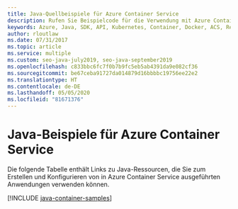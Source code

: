 ```yaml
---
title: Java-Quellbeispiele für Azure Container Service
description: Rufen Sie Beispielcode für die Verwendung mit Azure Container Service aus Ihren Java-Apps ab.
keywords: Azure, Java, SDK, API, Kubernetes, Container, Docker, ACS, Registrierung, Images
author: rloutlaw
ms.date: 07/31/2017
ms.topic: article
ms.service: multiple
ms.custom: seo-java-july2019, seo-java-september2019
ms.openlocfilehash: c833bbc6fc7f0b7b9fc5eb5ab4391da9e082cf36
ms.sourcegitcommit: be67ceba91727da014879d16bbbbc19756ee22e2
ms.translationtype: HT
ms.contentlocale: de-DE
ms.lasthandoff: 05/05/2020
ms.locfileid: "81671376"
---
```

# <a name="java-samples-for-azure-container-service"></a>Java-Beispiele für Azure Container Service

Die folgende Tabelle enthält Links zu Java-Ressourcen, die Sie zum Erstellen und Konfigurieren von in Azure Container Service ausgeführten Anwendungen verwenden können.

[!INCLUDE [java-container-samples](includes/java-container-samples.md)]